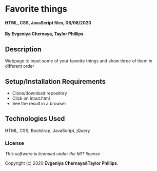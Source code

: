 # Favorite things

#### HTML, CSS, JavaScript files, 06/08/2020

#### By **Evgeniya Chernaya**, **Taylor Phillips**

## Description

Webpage to input some of your favorite things and show three of them in different order

## Setup/Installation Requirements

* Clone/download repository
* Click on input.html
* See the result in a browser

## Technologies Used

HTML, CSS, Bootstrap, JavaScript, jQuery

### License

_This software is licensed under the MIT license_

Copyright (c) 2020 **Evgeniya Chernaya**&**Taylor Phillips**.
